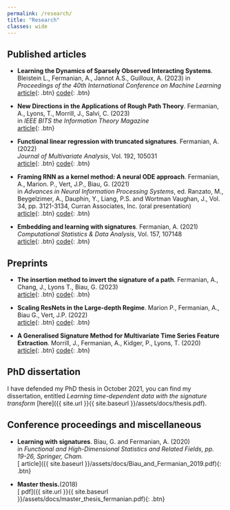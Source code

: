 ```yaml
---
permalink: /research/
title: "Research"
classes: wide
---
```


## Published articles 


* **Learning the Dynamics of Sparsely Observed Interacting Systems**. Bleistein L., Fermanian, A., Jannot A.S., Guilloux, A. (2023) 
in *Proceedings of the 40th International Conference on Machine Learning*  
[<i class="fas fa-file-pdf"></i> article](https://arxiv.org/pdf/2301.11647.pdf){: .btn}  [<i class="fab fa-github"></i> code](https://github.com/LinusBleistein/SigLasso){: .btn}


* **New Directions in the Applications of Rough Path Theory**. Fermanian, A., Lyons, T., Morrill, J., Salvi, C. (2023)  
in *IEEE BITS the Information Theory Magazine*  
[<i class="fas fa-file-pdf"></i> article](https://arxiv.org/abs/2302.04586){: .btn}

* **Functional linear regression with truncated signatures**. Fermanian, A. (2022)  
*Journal of Multivariate Analysis*, Vol. 192, 105031  
[<i class="fas fa-file-pdf"></i> article](https://arxiv.org/pdf/2006.08442.pdf){: .btn}  [<i class="fab fa-github"></i> code](https://github.com/afermanian/signature-regression){: .btn}

* **Framing RNN as a kernel method: A neural ODE approach**. Fermanian, A., Marion. P., Vert, J.P., Biau, G. (2021)  
in *Advances in Neural Information Processing Systems*, ed. Ranzato, M., Beygelzimer, A., Dauphin, Y., Liang, P.S. and Wortman Vaughan, J., Vol. 34, pp. 3121-3134, Curran Associates, Inc. (oral presentation)  
[<i class="fas fa-file-pdf"></i> article](https://arxiv.org/pdf/2106.01202.pdf){: .btn}  [<i class="fab fa-github"></i> code](https://github.com/afermanian/rnn-kernel){: .btn}

* **Embedding and learning with signatures**. Fermanian, A. (2021)  
*Computational Statistics & Data Analysis*, Vol. 157, 107148  
[<i class="fas fa-file-pdf"></i> article](https://arxiv.org/pdf/1911.13211.pdf){: .btn}  [<i class="fab fa-github"></i> code](https://github.com/afermanian/embedding_with_signatures){: .btn}


## Preprints

* **The insertion method to invert the signature of a path**. Fermanian, A., Chang, J., Lyons T., Biau, G. (2023)  
[<i class="fas fa-file-pdf"></i> article](https://arxiv.org/pdf/2304.01862.pdf){: .btn}  [<i class="fab fa-github"></i> code](https://github.com/patrick-kidger/signatory/blob/master/src/signatory/signature_inversion_module.py){: .btn}


* **Scaling ResNets in the Large-depth Regime**. Marion P., Fermanian, A., Biau G., Vert, J.P. (2022)  
[<i class="fas fa-file-pdf"></i> article](https://arxiv.org/abs/2206.06929){: .btn}  [<i class="fab fa-github"></i> code](https://github.com/PierreMarion23/scaling-resnets){: .btn}

* **A Generalised Signature Method for Multivariate Time Series Feature Extraction**. Morrill, J., Fermanian, A., Kidger, P., Lyons, T. (2020)  
[<i class="fas fa-file-pdf"></i> article](https://arxiv.org/pdf/2006.00873.pdf){: .btn}  [<i class="fab fa-github"></i> code](https://github.com/jambo6/generalised-signature-method){: .btn}


## PhD dissertation

I have defended my PhD thesis in October 2021, you can find my dissertation, entitled *Learning time-dependent data with the signature transform* [here]({{ site.url }}{{ site.baseurl }}/assets/docs/thesis.pdf).


## Conference proceedings and miscellaneous

* **Learning with signatures**. Biau, G. and Fermanian, A. (2020)  
in *Functional and High-Dimensional Statistics and Related Fields, pp. 19-26, Springer, Cham.*  
[<i class="fas fa-file-pdf"></i> article]({{ site.baseurl }}/assets/docs/Biau_and_Fermanian_2019.pdf){: .btn}

* **Master thesis.**(2018)  
[<i class="fas fa-file-pdf"></i> pdf]({{ site.url }}{{ site.baseurl }}/assets/docs/master_thesis_fermanian.pdf){: .btn}






